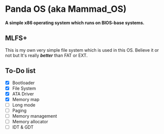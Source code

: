 # Panda OS (aka Mammad_OS)

**A simple x86 operating system which runs on BIOS-base systems.**

## MLFS+
This is my own very simple file system which is used in this OS. Believe it or not but It's really ***better*** than FAT or EXT.

## To-Do list
- [x] Bootloader
- [x] File System
- [x] ATA Driver
- [x] Memory map
- [ ] Long mode
- [ ] Paging
- [ ] Memory management
- [ ] Memory allocator
- [ ] IDT & GDT